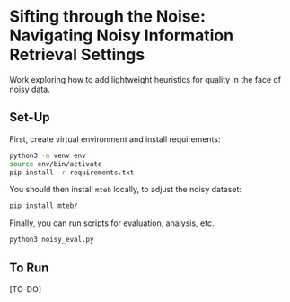 # Sifting through the Noise: Navigating Noisy Information Retrieval Settings
Work exploring how to add lightweight heuristics for quality in the face of noisy data.

## Set-Up
First, create virtual environment and install requirements:
```sh
python3 -m venv env
source env/bin/activate
pip install -r requirements.txt
```

You should then install `mteb` locally, to adjust the noisy dataset:
```sh
pip install mteb/
```

Finally, you can run scripts for evaluation, analysis, etc.
```sh
python3 noisy_eval.py
```

## To Run

[TO-DO]